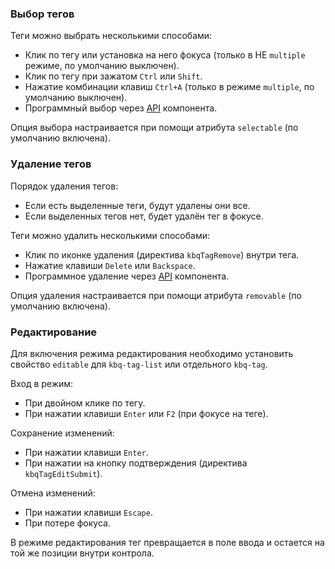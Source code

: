 <!-- example(tag-input) -->

### Выбор тегов

Теги можно выбрать несколькими способами:

- Клик по тегу или установка на него фокуса (только в НЕ `multiple` режиме, по умолчанию выключен).
- Клик по тегу при зажатом `Ctrl` или `Shift`.
- Нажатие комбинации клавиш `Ctrl+A` (только в режиме `multiple`, по умолчанию выключен).
- Программный выбор через [API](/ru/components/tag/api) компонента.

Опция выбора настраивается при помощи атрибута `selectable` (по умолчанию включена).

<!-- example(tag-input-selectable) -->

### Удаление тегов

Порядок удаления тегов:

- Если есть выделенные теги, будут удалены они все.
- Если выделенных тегов нет, будет удалён тег в фокусе.

Теги можно удалить несколькими способами:

- Клик по иконке удаления (директива `kbqTagRemove`) внутри тега.
- Нажатие клавиши `Delete` или `Backspace`.
- Программное удаление через [API](/ru/components/tag/api) компонента.

Опция удаления настраивается при помощи атрибута `removable` (по умолчанию включена).

<!-- example(tag-input-removable) -->

### Редактирование

Для включения режима редактирования необходимо установить свойство `editable` для `kbq-tag-list` или отдельного `kbq-tag`.

Вход в режим:

- При двойном клике по тегу.
- При нажатии клавиши `Enter` или `F2` (при фокусе на теге).

Сохранение изменений:

- При нажатии клавиши `Enter`.
- При нажатии на кнопку подтверждения (директива `kbqTagEditSubmit`).

Отмена изменений:

- При нажатии клавиши `Escape`.
- При потере фокуса.

В режиме редактирования тег превращается в поле ввода и остается на той же позиции внутри контрола.

<!-- example(tag-input-editable) -->
